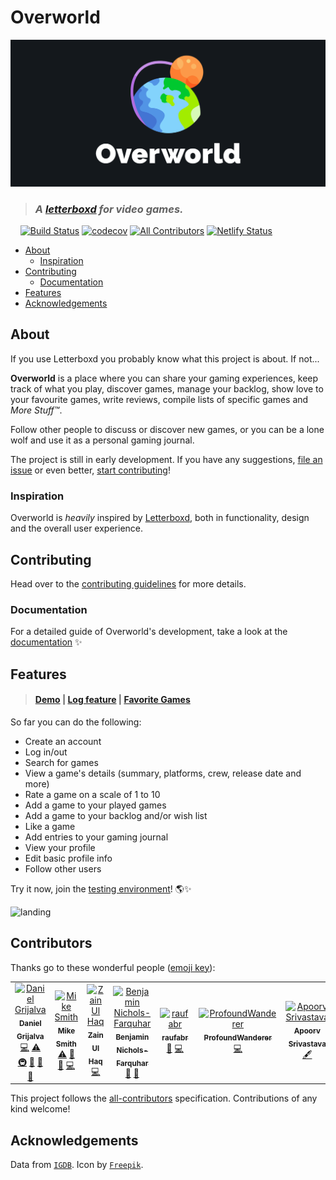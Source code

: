 # Overworld

![logo](/media/overworld.png)

> ### *A [letterboxd](https://letterboxd.com) for video games.*

&nbsp;&nbsp;&nbsp;&nbsp;[![Build Status](https://travis-ci.com/danielgrijalva/overworld.svg?branch=master)](https://travis-ci.com/danielgrijalva/overworld) [![codecov](https://codecov.io/gh/danielgrijalva/overworld/branch/master/graph/badge.svg)](https://codecov.io/gh/danielgrijalva/overworld) [![All Contributors](https://img.shields.io/badge/all_contributors-10-orange.svg)](#contributors) [![Netlify Status](https://api.netlify.com/api/v1/badges/33b0b37b-b9ac-4077-9cd3-731e470a948a/deploy-status)](https://overworld.netlify.com/)

* [About](#about)
  + [Inspiration](#inspiration)
* [Contributing](#contributing)
  + [Documentation](#documentation)
* [Features](#features)
* [Acknowledgements](#acknowledgements)

## About

If you use Letterboxd you probably know what this project is about. If not...  
  
**Overworld** is a place where you can share your gaming experiences, keep track of what you play, discover games, manage your backlog, show love to your favourite games, write reviews, compile lists of specific games and *More Stuff™*.  

Follow other people to discuss or discover new games, or you can be a lone wolf and use it as a personal gaming journal.  
  
The project is still in early development. If you have any suggestions, [file an issue](https://github.com/danielgrijalva/overworld/issues/new/choose) or even better, [start contributing](https://overworld.gitbook.io/docs/v/documentation/getting-started/contributing)!

### Inspiration

Overworld is _heavily_ inspired by [Letterboxd](https://letterboxd.com/), both in functionality, design and the overall user experience.

## Contributing

Head over to the [contributing guidelines](https://overworld.gitbook.io/docs/v/documentation/getting-started/contributing) for more details.

### Documentation

For a detailed guide of Overworld's development, take a look at the [documentation](https://overworld.gitbook.io/docs/v/documentation/) :sparkles:

## Features

> #### [Demo](/media/demo.gif) | [Log feature](/media/log.gif) | [Favorite Games](/media/favorites.gif)
  
So far you can do the following:
* Create an account
* Log in/out
* Search for games
* View a game's details (summary, platforms, crew, release date and more)
* Rate a game on a scale of 1 to 10
* Add a game to your played games
* Add a game to your backlog and/or wish list
* Like a game
* Add entries to your gaming journal
* View your profile
* Edit basic profile info
* Follow other users
  
Try it now, join the [testing environment](https://overworld.netlify.com)! 🌎✨  
  
![landing](/media/landing.png)

## Contributors

Thanks go to these wonderful people ([emoji key](https://allcontributors.org/docs/en/emoji-key)):

<!-- ALL-CONTRIBUTORS-LIST:START - Do not remove or modify this section -->
<!-- prettier-ignore -->
<table>
  <tr>
    <td align="center"><a href="https://github.com/danielgrijalva"><img src="https://avatars1.githubusercontent.com/u/11547406?v=4" width="100px;" alt="Daniel Grijalva"/><br /><sub><b>Daniel Grijalva</b></sub></a><br /><a href="https://github.com/danielgrijalva/overworld/commits?author=danielgrijalva" title="Code">💻</a> <a href="https://github.com/danielgrijalva/overworld/commits?author=danielgrijalva" title="Tests">⚠️</a> <a href="#infra-danielgrijalva" title="Infrastructure (Hosting, Build-Tools, etc)">🚇</a> <a href="#ideas-danielgrijalva" title="Ideas, Planning, & Feedback">🤔</a> <a href="#maintenance-danielgrijalva" title="Maintenance">🚧</a> <a href="#review-danielgrijalva" title="Reviewed Pull Requests">👀</a></td>
    <td align="center"><a href="https://github.com/mikesmith"><img src="https://avatars0.githubusercontent.com/u/46382795?v=4" width="100px;" alt="Mike Smith"/><br /><sub><b>Mike Smith</b></sub></a><br /><a href="https://github.com/danielgrijalva/overworld/commits?author=mikesmith" title="Tests">⚠️</a> <a href="https://github.com/danielgrijalva/overworld/commits?author=mikesmith" title="Documentation">📖</a> <a href="https://github.com/danielgrijalva/overworld/issues?q=author%3Amikesmith" title="Bug reports">🐛</a> <a href="https://github.com/danielgrijalva/overworld/commits?author=mikesmith" title="Code">💻</a></td>
    <td align="center"><a href="https://github.com/drsherlock"><img src="https://avatars2.githubusercontent.com/u/10760508?v=4" width="100px;" alt="Zain Ul Haq"/><br /><sub><b>Zain Ul Haq</b></sub></a><br /><a href="https://github.com/danielgrijalva/overworld/commits?author=drsherlock" title="Code">💻</a></td>
    <td align="center"><a href="http://bennf.github.io"><img src="https://avatars2.githubusercontent.com/u/9667215?v=4" width="100px;" alt="Benjamin Nichols-Farquhar"/><br /><sub><b>Benjamin Nichols-Farquhar</b></sub></a><br /><a href="https://github.com/danielgrijalva/overworld/issues?q=author%3ABenNF" title="Bug reports">🐛</a> <a href="#maintenance-BenNF" title="Maintenance">🚧</a></td>
    <td align="center"><a href="https://github.com/raufabr"><img src="https://avatars1.githubusercontent.com/u/30205551?v=4" width="100px;" alt="raufabr"/><br /><sub><b>raufabr</b></sub></a><br /><a href="https://github.com/danielgrijalva/overworld/issues?q=author%3Araufabr" title="Bug reports">🐛</a> <a href="https://github.com/danielgrijalva/overworld/commits?author=raufabr" title="Code">💻</a></td>
    <td align="center"><a href="http://profoundwanderer.pythonanywhere.com"><img src="https://avatars3.githubusercontent.com/u/18703678?v=4" width="100px;" alt="ProfoundWanderer"/><br /><sub><b>ProfoundWanderer</b></sub></a><br /><a href="https://github.com/danielgrijalva/overworld/commits?author=ProfoundWanderer" title="Code">💻</a></td>
    <td align="center"><a href="https://github.com/Apoorv01017"><img src="https://avatars0.githubusercontent.com/u/53645584?v=4" width="100px;" alt="Apoorv Srivastava"/><br /><sub><b>Apoorv Srivastava</b></sub></a><br /><a href="#content-Apoorv01017" title="Content">🖋</a></td>
    <td align="center"><a href="https://moustachedesign.xyz"><img src="https://avatars3.githubusercontent.com/u/16958684?v=4" width="100px;" alt="Alessandro Giordo"/><br /><sub><b>Alessandro Giordo</b></sub></a><br /><a href="https://github.com/danielgrijalva/overworld/issues?q=author%3Abovas85" title="Bug reports">🐛</a></td>
    <td align="center"><a href="https://github.com/TonyDMorris"><img src="https://avatars0.githubusercontent.com/u/40209459?v=4" width="100px;" alt="TonyDMorris"/><br /><sub><b>TonyDMorris</b></sub></a><br /><a href="https://github.com/danielgrijalva/overworld/issues?q=author%3ATonyDMorris" title="Bug reports">🐛</a></td>
    <td align="center"><a href="https://github.com/theVernon124"><img src="https://avatars3.githubusercontent.com/u/18108251?v=4" width="100px;" alt="theVernon124"/><br /><sub><b>theVernon124</b></sub></a><br /><a href="https://github.com/danielgrijalva/overworld/commits?author=theVernon124" title="Tests">⚠️</a></td>
  </tr>
</table>

<!-- ALL-CONTRIBUTORS-LIST:END -->

This project follows the [all-contributors](https://github.com/all-contributors/all-contributors) specification. Contributions of any kind welcome!

## Acknowledgements

Data from [`IGDB`](https://api.igdb.com). Icon by [`Freepik`](https://www.freepik.com/).
